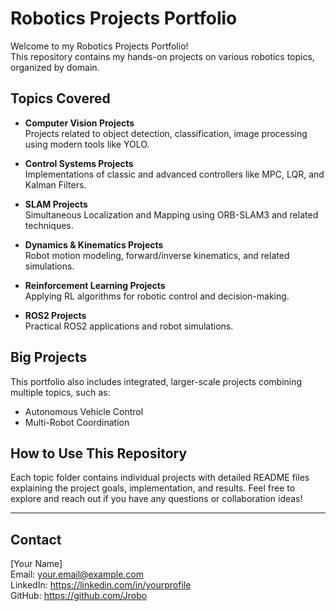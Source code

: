 # Robotics Projects Portfolio

Welcome to my Robotics Projects Portfolio!  
This repository contains my hands-on projects on various robotics topics, organized by domain.

## Topics Covered

- **Computer Vision Projects**  
  Projects related to object detection, classification, image processing using modern tools like YOLO.

- **Control Systems Projects**  
  Implementations of classic and advanced controllers like MPC, LQR, and Kalman Filters.

- **SLAM Projects**  
  Simultaneous Localization and Mapping using ORB-SLAM3 and related techniques.

- **Dynamics & Kinematics Projects**  
  Robot motion modeling, forward/inverse kinematics, and related simulations.

- **Reinforcement Learning Projects**  
  Applying RL algorithms for robotic control and decision-making.

- **ROS2 Projects**  
  Practical ROS2 applications and robot simulations.

## Big Projects

This portfolio also includes integrated, larger-scale projects combining multiple topics, such as:

- Autonomous Vehicle Control
- Multi-Robot Coordination

## How to Use This Repository

Each topic folder contains individual projects with detailed README files explaining the project goals, implementation, and results. Feel free to explore and reach out if you have any questions or collaboration ideas!

---

## Contact

[Your Name]  
Email: your.email@example.com  
LinkedIn: https://linkedin.com/in/yourprofile  
GitHub: https://github.com/Jrobo

